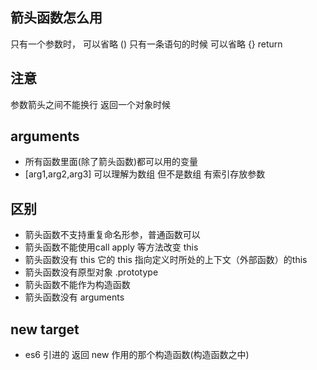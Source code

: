 ## 箭头函数怎么用
只有一个参数时， 可以省略 ()
只有一条语句的时候 可以省略 {} return

## 注意
参数箭头之间不能换行
返回一个对象时候

## arguments
- 所有函数里面(除了箭头函数)都可以用的变量
- [arg1,arg2,arg3]  可以理解为数组 但不是数组 有索引存放参数

## 区别
- 箭头函数不支持重复命名形参，普通函数可以
- 箭头函数不能使用call apply 等方法改变 this
- 箭头函数没有 this 它的 this 指向定义时所处的上下文（外部函数）的this
- 箭头函数没有原型对象  .prototype
- 箭头函数不能作为构造函数
- 箭头函数没有 arguments

## new target
- es6 引进的 返回 new 作用的那个构造函数(构造函数之中)

